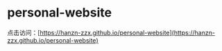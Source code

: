 # personal-website

点击访问：[https://hanzn-zzx.github.io/personal-website](https://hanzn-zzx.github.io/personal-website)
